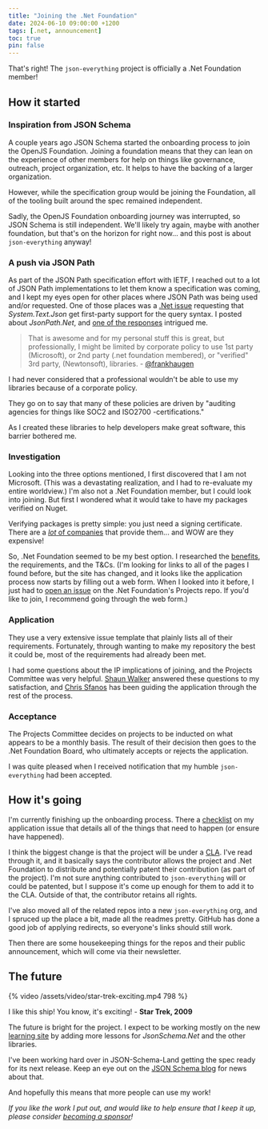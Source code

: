 ```yaml
---
title: "Joining the .Net Foundation"
date: 2024-06-10 09:00:00 +1200
tags: [.net, announcement]
toc: true
pin: false
---
```


That's right!  The `json-everything` project is officially a .Net Foundation member!

## How it started

### Inspiration from JSON Schema

A couple years ago JSON Schema started the onboarding process to join the OpenJS Foundation.  Joining a foundation means that they can lean on the experience of other members for help on things like governance, outreach, project organization, etc.  It helps to have the backing of a larger organization.

However, while the specification group would be joining the Foundation, all of the tooling built around the spec remained independent.

Sadly, the OpenJS Foundation onboarding journey was interrupted, so JSON Schema is still independent.  We'll likely try again, maybe with another foundation, but that's on the horizon for right now... and this post is about `json-everything` anyway!

### A push via JSON Path

As part of the JSON Path specification effort with IETF, I reached out to a lot of JSON Path implementations to let them know a specification was coming, and I kept my eyes open for other places where JSON Path was being used and/or requested.  One of those places was a [.Net issue](https://github.com/dotnet/runtime/issues/31068) requesting that _System.Text.Json_ get first-party support for the query syntax.  I posted about _JsonPath.Net_, and [one of the responses](https://github.com/dotnet/runtime/issues/31068#issuecomment-1992390964) intrigued me.

> That is awesome and for my personal stuff this is great, but professionally, I might be limited by corporate policy to use 1st party (Microsoft), or 2nd party (.net foundation membered), or "verified" 3rd party, (Newtonsoft), libraries. - [@frankhaugen](https://github.com/frankhaugen)

I had never considered that a professional wouldn't be able to use my libraries because of a corporate policy.

They go on to say that many of these policies are driven by "auditing agencies for things like SOC2 and ISO2700 -certifications."

As I created these libraries to help developers make great software, this barrier bothered me.

### Investigation

Looking into the three options mentioned, I first discovered that I am not Microsoft.  (This was a devastating realization, and I had to re-evaluate my entire worldview.)  I'm also not a .Net Foundation member, but I could look into joining.  But first I wondered what it would take to have my packages verified on Nuget.

Verifying packages is pretty simple: you just need a signing certificate.   There are a [_lot_ of companies](https://www.google.com/search?q=signing+certificate) that provide them... and WOW are they expensive!

So, .Net Foundation seemed to be my best option.  I researched the [benefits](https://dotnetfoundation.org/membership/participation-types), the requirements, and the T&Cs.  (I'm looking for links to all of the pages I found before, but the site has changed, and it looks like the application process now starts by filling out a web form.  When I looked into it before, I just had to [open an issue](https://github.com/dotnet-foundation/projects/issues/new?assignees=sbwalker%2CChrisSfanos&labels=project+application%2Cproject+support&projects=&template=application.yml&title=Issue%3A+New+.NET+Foundation+Project+Application) on the .Net Foundation's Projects repo.  If you'd like to join, I recommend going through the web form.)

### Application

They use a very extensive issue template that plainly lists all of their requirements.  Fortunately, through wanting to make my repository the best it could be, most of the requirements had already been met.

I had some questions about the IP implications of joining, and the Projects Committee was very helpful.  [Shaun Walker](https://github.com/sbwalker) answered these questions to my satisfaction, and [Chris Sfanos](https://github.com/ChrisSfanos) has been guiding the application through the rest of the process.

### Acceptance

The Projects Committee decides on projects to be inducted on what appears to be a monthly basis.  The result of their decision then goes to the .Net Foundation Board, who ultimately accepts or rejects the application.

I was quite pleased when I received notification that my humble `json-everything` had been accepted.

## How it's going

I'm currently finishing up the onboarding process.  There a [checklist](https://github.com/dotnet-foundation/projects/issues/367#issuecomment-2155296470) on my application issue that details all of the things that need to happen (or ensure have happened).

I think the biggest change is that the project will be under a [CLA](https://dotnetfoundation.org/docs/default-source/default-document-library/contribution-license-agreement.pdf).  I've read through it, and it basically says the contributor allows the project and .Net Foundation to distribute and potentially patent their contribution (as part of the project).  I'm not sure anything contributed to `json-everything` will or could be patented, but I suppose it's come up enough for them to add it to the CLA.  Outside of that, the contributor retains all rights.

I've also moved all of the related repos into a new `json-everything` org, and I spruced up the place a bit, made all the readmes pretty.  GitHub has done a good job of applying redirects, so everyone's links should still work.

Then there are some housekeeping things for the repos and their public announcement, which will come via their newsletter.

## The future

<div class="video-container">
{% video /assets/video/star-trek-exciting.mp4 798 %}
<p class="video-caption">I like this ship! You know, it's exciting! - <strong>Star Trek, 2009</strong></p>
</div>

The future is bright for the project.  I expect to be working mostly on the new [learning site](/posts/learn-json-everything) by adding more lessons for _JsonSchema.Net_ and the other libraries.

I've been working hard over in JSON-Schema-Land getting the spec ready for its next release.  Keep an eye out on the [JSON Schema blog](https://json-schema.org/blog) for news about that.

And hopefully this means that more people can use my work!

_If you like the work I put out, and would like to help ensure that I keep it up, please consider [becoming a sponsor](https://github.com/sponsors/gregsdennis)!_
